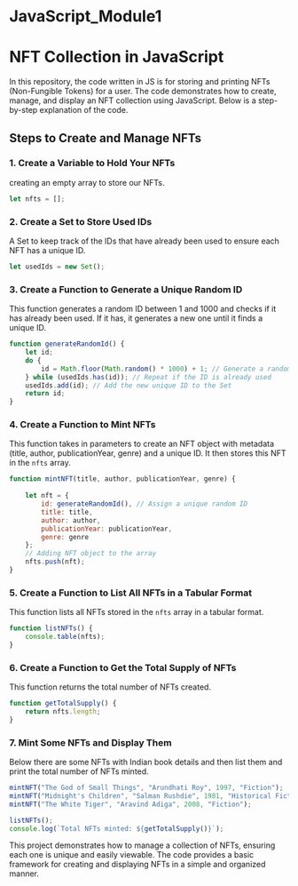 # JavaScript_Module1

# NFT Collection in JavaScript

In this repository, the code written in JS is for storing and printing NFTs (Non-Fungible Tokens) for a user. The code demonstrates how to create, manage, and display an NFT collection using JavaScript. Below is a step-by-step explanation of the code.

## Steps to Create and Manage NFTs

### 1. Create a Variable to Hold Your NFTs
creating an empty array to store our NFTs.
```javascript
let nfts = [];
```

### 2. Create a Set to Store Used IDs
A Set to keep track of the IDs that have already been used to ensure each NFT has a unique ID.
```javascript
let usedIds = new Set();
```

### 3. Create a Function to Generate a Unique Random ID
This function generates a random ID between 1 and 1000 and checks if it has already been used. If it has, it generates a new one until it finds a unique ID.
```javascript
function generateRandomId() {
    let id;
    do {
        id = Math.floor(Math.random() * 1000) + 1; // Generate a random ID between 1 and 1000
    } while (usedIds.has(id)); // Repeat if the ID is already used
    usedIds.add(id); // Add the new unique ID to the Set
    return id;
}
```

### 4. Create a Function to Mint NFTs
This function takes in parameters to create an NFT object with metadata (title, author, publicationYear, genre) and a unique ID. It then stores this NFT in the `nfts` array.
```javascript
function mintNFT(title, author, publicationYear, genre) {
   
    let nft = {
        id: generateRandomId(), // Assign a unique random ID
        title: title,
        author: author,
        publicationYear: publicationYear,
        genre: genre
    };
    // Adding NFT object to the array
    nfts.push(nft);
}
```

### 5. Create a Function to List All NFTs in a Tabular Format
This function lists all NFTs stored in the `nfts` array in a tabular format.
```javascript
function listNFTs() {
    console.table(nfts);
}
```

### 6. Create a Function to Get the Total Supply of NFTs
This function returns the total number of NFTs created.
```javascript
function getTotalSupply() {
    return nfts.length;
}
```

### 7. Mint Some NFTs and Display Them
Below there are some NFTs with Indian book details and then list them and print the total number of NFTs minted.
```javascript
mintNFT("The God of Small Things", "Arundhati Roy", 1997, "Fiction");
mintNFT("Midnight's Children", "Salman Rushdie", 1981, "Historical Fiction");
mintNFT("The White Tiger", "Aravind Adiga", 2008, "Fiction");

listNFTs();
console.log(`Total NFTs minted: ${getTotalSupply()}`);
```

This project demonstrates how to manage a collection of NFTs, ensuring each one is unique and easily viewable. The code provides a basic framework for creating and displaying NFTs in a simple and organized manner.
